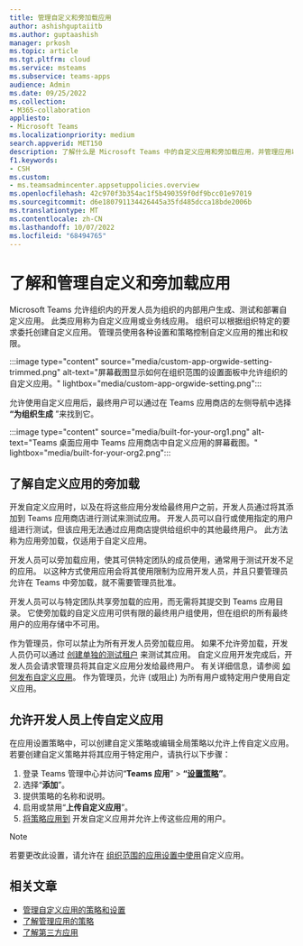 ```yaml
---
title: 管理自定义和旁加载应用
author: ashishguptaiitb
ms.author: guptaashish
manager: prkosh
ms.topic: article
ms.tgt.pltfrm: cloud
ms.service: msteams
ms.subservice: teams-apps
audience: Admin
ms.date: 09/25/2022
ms.collection:
- M365-collaboration
appliesto:
- Microsoft Teams
ms.localizationpriority: medium
search.appverid: MET150
description: 了解什么是 Microsoft Teams 中的自定义应用和旁加载应用，并管理应用以控制其行为、推出和权限。
f1.keywords:
- CSH
ms.custom:
- ms.teamsadmincenter.appsetuppolicies.overview
ms.openlocfilehash: 42c970f3b354ac1f5b490359f0df9bcc01e97019
ms.sourcegitcommit: d6e180791134426445a35fd485dcca18bde2006b
ms.translationtype: MT
ms.contentlocale: zh-CN
ms.lasthandoff: 10/07/2022
ms.locfileid: "68494765"
---
```

# <a name="understand-and-manage-custom-and-sideloaded-apps"></a>了解和管理自定义和旁加载应用

Microsoft Teams 允许组织内的开发人员为组织的内部用户生成、测试和部署自定义应用。 此类应用称为自定义应用或业务线应用。 组织可以根据组织特定的要求委托创建自定义应用。 管理员使用各种设置和策略控制自定义应用的推出和权限。

:::image type="content" source="media/custom-app-orgwide-setting-trimmed.png" alt-text="屏幕截图显示如何在组织范围的设置面板中允许组织的自定义应用。" lightbox="media/custom-app-orgwide-setting.png":::

允许使用自定义应用后，最终用户可以通过在 Teams 应用商店的左侧导航中选择 **“为组织生成** ”来找到它。

:::image type="content" source="media/built-for-your-org1.png" alt-text="Teams 桌面应用中 Teams 应用商店中自定义应用的屏幕截图。" lightbox="media/built-for-your-org2.png":::

## <a name="understand-sideloading-of-custom-apps"></a>了解自定义应用的旁加载

开发自定义应用时，以及在将这些应用分发给最终用户之前，开发人员通过将其添加到 Teams 应用商店进行测试来测试应用。 开发人员可以自行或使用指定的用户组进行测试，但该应用无法通过应用商店提供给组织中的其他最终用户。 此方法称为应用旁加载，仅适用于自定义应用。

开发人员可以旁加载应用，使其可供特定团队的成员使用，通常用于测试开发不足的应用。 以这种方式使用应用会将其使用限制为应用开发人员，并且只要管理员允许在 Teams 中旁加载，就不需要管理员批准。

开发人员可以与特定团队共享旁加载的应用，而无需将其提交到 Teams 应用目录。 它使旁加载的自定义应用可供有限的最终用户组使用，但在组织的所有最终用户的应用存储中不可用。

作为管理员，你可以禁止为所有开发人员旁加载应用。 如果不允许旁加载，开发人员仍可以通过 [创建单独的测试租户](/microsoftteams/platform/concepts/build-and-test/prepare-your-o365-tenant) 来测试其应用。 自定义应用开发完成后，开发人员会请求管理员将其自定义应用分发给最终用户。 有关详细信息，请参阅 [如何发布自定义应用](/microsoftteams/upload-custom-apps)。 作为管理员，允许 (或阻止) 为所有用户或特定用户使用自定义应用。

## <a name="allow-developers-to-upload-custom-apps"></a>允许开发人员上传自定义应用

在应用设置策略中，可以创建自定义策略或编辑全局策略以允许上传自定义应用。 若要创建自定义策略并将其应用于特定用户，请执行以下步骤：

1. 登录 Teams 管理中心并访问“**Teams 应用**” > **“[设置策略](https://admin.teams.microsoft.com/policies/app-setup)”**。
1. 选择“**添加**”。
1. 提供策略的名称和说明。
1. 启用或禁用“**上传自定义应用**”。
1. [将策略应用到](assign-policies-users-and-groups.md#assign-a-policy-to-individual-users) 开发自定义应用并允许上传这些应用的用户。

> [!NOTE]
> 若要更改此设置，请允许在 [组织范围的应用设置中使用](manage-apps.md#manage-org-wide-app-settings)自定义应用。

## <a name="related-articles"></a>相关文章

* [管理自定义应用的策略和设置](teams-custom-app-policies-and-settings.md)
* [了解管理应用的策略](app-policies.md)
* [了解第三方应用](overview-third-party-apps.md)
